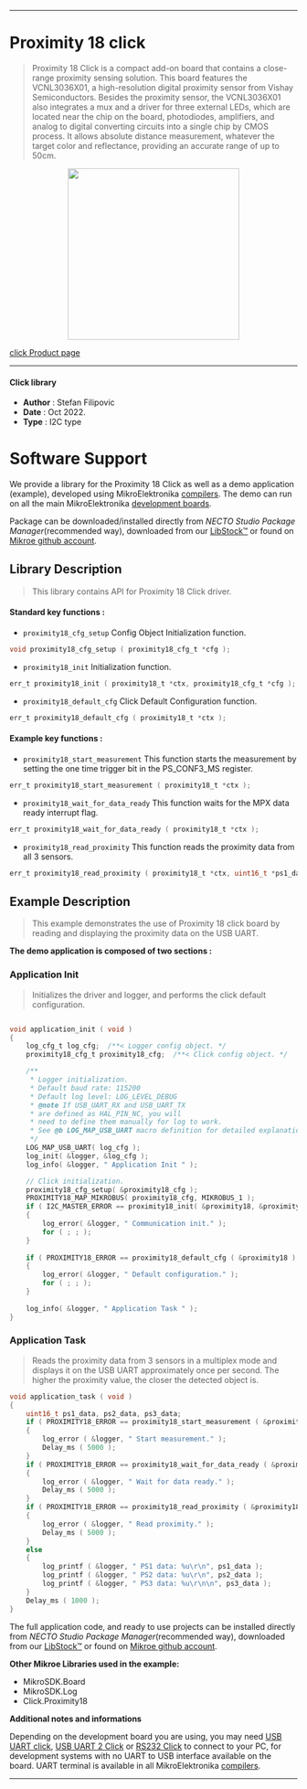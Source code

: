 
---
# Proximity 18 click

> Proximity 18 Click is a compact add-on board that contains a close-range proximity sensing solution. This board features the VCNL3036X01, a high-resolution digital proximity sensor from Vishay Semiconductors. Besides the proximity sensor, the VCNL3036X01 also integrates a mux and a driver for three external LEDs, which are located near the chip on the board, photodiodes, amplifiers, and analog to digital converting circuits into a single chip by CMOS process. It allows absolute distance measurement, whatever the target color and reflectance, providing an accurate range of up to 50cm.

<p align="center">
  <img src="https://download.mikroe.com/images/click_for_ide/proximity18_click.png" height=300px>
</p>

[click Product page](https://www.mikroe.com/proximity-18-click)

---


#### Click library

- **Author**        : Stefan Filipovic
- **Date**          : Oct 2022.
- **Type**          : I2C type


# Software Support

We provide a library for the Proximity 18 Click
as well as a demo application (example), developed using MikroElektronika
[compilers](https://www.mikroe.com/necto-studio).
The demo can run on all the main MikroElektronika [development boards](https://www.mikroe.com/development-boards).

Package can be downloaded/installed directly from *NECTO Studio Package Manager*(recommended way), downloaded from our [LibStock&trade;](https://libstock.mikroe.com) or found on [Mikroe github account](https://github.com/MikroElektronika/mikrosdk_click_v2/tree/master/clicks).

## Library Description

> This library contains API for Proximity 18 Click driver.

#### Standard key functions :

- `proximity18_cfg_setup` Config Object Initialization function.
```c
void proximity18_cfg_setup ( proximity18_cfg_t *cfg );
```

- `proximity18_init` Initialization function.
```c
err_t proximity18_init ( proximity18_t *ctx, proximity18_cfg_t *cfg );
```

- `proximity18_default_cfg` Click Default Configuration function.
```c
err_t proximity18_default_cfg ( proximity18_t *ctx );
```

#### Example key functions :

- `proximity18_start_measurement` This function starts the measurement by setting the one time trigger bit in the PS_CONF3_MS register.
```c
err_t proximity18_start_measurement ( proximity18_t *ctx );
```

- `proximity18_wait_for_data_ready` This function waits for the MPX data ready interrupt flag.
```c
err_t proximity18_wait_for_data_ready ( proximity18_t *ctx );
```

- `proximity18_read_proximity` This function reads the proximity data from all 3 sensors.
```c
err_t proximity18_read_proximity ( proximity18_t *ctx, uint16_t *ps1_data, uint16_t *ps2_data, uint16_t *ps3_data );
```

## Example Description

> This example demonstrates the use of Proximity 18 click board by reading and displaying the proximity data on the USB UART.

**The demo application is composed of two sections :**

### Application Init

> Initializes the driver and logger, and performs the click default configuration.

```c

void application_init ( void )
{
    log_cfg_t log_cfg;  /**< Logger config object. */
    proximity18_cfg_t proximity18_cfg;  /**< Click config object. */

    /** 
     * Logger initialization.
     * Default baud rate: 115200
     * Default log level: LOG_LEVEL_DEBUG
     * @note If USB_UART_RX and USB_UART_TX 
     * are defined as HAL_PIN_NC, you will 
     * need to define them manually for log to work. 
     * See @b LOG_MAP_USB_UART macro definition for detailed explanation.
     */
    LOG_MAP_USB_UART( log_cfg );
    log_init( &logger, &log_cfg );
    log_info( &logger, " Application Init " );

    // Click initialization.
    proximity18_cfg_setup( &proximity18_cfg );
    PROXIMITY18_MAP_MIKROBUS( proximity18_cfg, MIKROBUS_1 );
    if ( I2C_MASTER_ERROR == proximity18_init( &proximity18, &proximity18_cfg ) ) 
    {
        log_error( &logger, " Communication init." );
        for ( ; ; );
    }
    
    if ( PROXIMITY18_ERROR == proximity18_default_cfg ( &proximity18 ) )
    {
        log_error( &logger, " Default configuration." );
        for ( ; ; );
    }
    
    log_info( &logger, " Application Task " );
}

```

### Application Task

> Reads the proximity data from 3 sensors in a multiplex mode and displays it on the USB UART
approximately once per second. The higher the proximity value, the closer the detected object is.

```c
void application_task ( void )
{
    uint16_t ps1_data, ps2_data, ps3_data;
    if ( PROXIMITY18_ERROR == proximity18_start_measurement ( &proximity18 ) )
    {
        log_error ( &logger, " Start measurement." );
        Delay_ms ( 5000 );
    }
    if ( PROXIMITY18_ERROR == proximity18_wait_for_data_ready ( &proximity18 ) )
    {
        log_error ( &logger, " Wait for data ready." );
        Delay_ms ( 5000 );
    }
    if ( PROXIMITY18_ERROR == proximity18_read_proximity ( &proximity18, &ps1_data, &ps2_data, &ps3_data ) )
    {
        log_error ( &logger, " Read proximity." );
        Delay_ms ( 5000 );
    }
    else
    {
        log_printf ( &logger, " PS1 data: %u\r\n", ps1_data );
        log_printf ( &logger, " PS2 data: %u\r\n", ps2_data );
        log_printf ( &logger, " PS3 data: %u\r\n\n", ps3_data );
    }
    Delay_ms ( 1000 );
}
```

The full application code, and ready to use projects can be installed directly from *NECTO Studio Package Manager*(recommended way), downloaded from our [LibStock&trade;](https://libstock.mikroe.com) or found on [Mikroe github account](https://github.com/MikroElektronika/mikrosdk_click_v2/tree/master/clicks).

**Other Mikroe Libraries used in the example:**

- MikroSDK.Board
- MikroSDK.Log
- Click.Proximity18

**Additional notes and informations**

Depending on the development board you are using, you may need
[USB UART click](https://www.mikroe.com/usb-uart-click),
[USB UART 2 Click](https://www.mikroe.com/usb-uart-2-click) or
[RS232 Click](https://www.mikroe.com/rs232-click) to connect to your PC, for
development systems with no UART to USB interface available on the board. UART
terminal is available in all MikroElektronika
[compilers](https://shop.mikroe.com/compilers).

---
